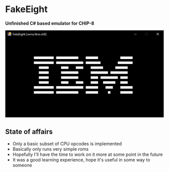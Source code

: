 # FakeEight
**Unfinished C# based emulator for CHIP-8**

![IBM Rom](screenshot-ibm.png)

## State of affairs
- Only a basic subset of CPU opcodes is implemented
- Basically only runs very simple roms
- Hopefully I'll have the time to work on it more at some point in the future
- It was a good learning experience, hope it's useful in some way to someone